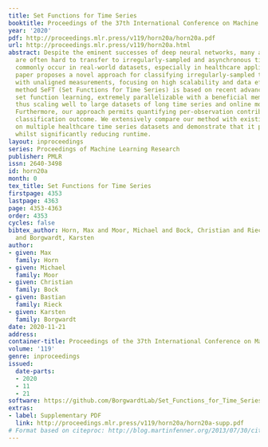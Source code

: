 ```yaml
---
title: Set Functions for Time Series
booktitle: Proceedings of the 37th International Conference on Machine Learning
year: '2020'
pdf: http://proceedings.mlr.press/v119/horn20a/horn20a.pdf
url: http://proceedings.mlr.press/v119/horn20a.html
abstract: Despite the eminent successes of deep neural networks, many architectures
  are often hard to transfer to irregularly-sampled and asynchronous time series that
  commonly occur in real-world datasets, especially in healthcare applications. This
  paper proposes a novel approach for classifying irregularly-sampled time series
  with unaligned measurements, focusing on high scalability and data efficiency. Our
  method SeFT (Set Functions for Time Series) is based on recent advances in differentiable
  set function learning, extremely parallelizable with a beneficial memory footprint,
  thus scaling well to large datasets of long time series and online monitoring scenarios.
  Furthermore, our approach permits quantifying per-observation contributions to the
  classification outcome. We extensively compare our method with existing algorithms
  on multiple healthcare time series datasets and demonstrate that it performs competitively
  whilst significantly reducing runtime.
layout: inproceedings
series: Proceedings of Machine Learning Research
publisher: PMLR
issn: 2640-3498
id: horn20a
month: 0
tex_title: Set Functions for Time Series
firstpage: 4353
lastpage: 4363
page: 4353-4363
order: 4353
cycles: false
bibtex_author: Horn, Max and Moor, Michael and Bock, Christian and Rieck, Bastian
  and Borgwardt, Karsten
author:
- given: Max
  family: Horn
- given: Michael
  family: Moor
- given: Christian
  family: Bock
- given: Bastian
  family: Rieck
- given: Karsten
  family: Borgwardt
date: 2020-11-21
address: 
container-title: Proceedings of the 37th International Conference on Machine Learning
volume: '119'
genre: inproceedings
issued:
  date-parts:
  - 2020
  - 11
  - 21
software: https://github.com/BorgwardtLab/Set_Functions_for_Time_Series
extras:
- label: Supplementary PDF
  link: http://proceedings.mlr.press/v119/horn20a/horn20a-supp.pdf
# Format based on citeproc: http://blog.martinfenner.org/2013/07/30/citeproc-yaml-for-bibliographies/
---
```

